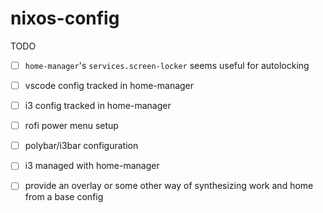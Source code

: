 # nixos-config

TODO
- [ ] `home-manager`'s `services.screen-locker` seems useful for autolocking
- [ ] vscode config tracked in home-manager
- [ ] i3 config tracked in home-manager
- [ ] rofi power menu setup
- [ ] polybar/i3bar configuration
- [ ] i3 managed with home-manager
- [ ] provide an overlay or some other way of synthesizing work and home from a base config

